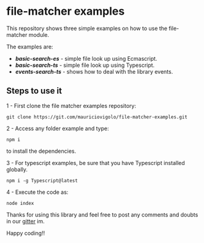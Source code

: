 # file-matcher examples

This repository shows three simple examples on how to use the file-matcher module.

The examples are:

* ***basic-search-es*** - simple file look up using Ecmascript.
* ***basic-search-ts*** - simple file look up using Typescript.
* ***events-search-ts*** - shows how to deal with the library events.


## Steps to use it 

1 - First clone the file matcher examples repository:

``` git clone https://git.com/mauriciovigolo/file-matcher-examples.git ``` 

2 - Access any folder example and type:

``` npm i ```

to install the dependencies.

3 - For typescript examples, be sure that you have Typescript installed globally.

``` npm i -g Typescript@latest ```

4 - Execute the code as:

``` node index ```

Thanks for using this library and feel free to post any comments and doubts in our [gitter](https://gitter.im/mauriciovigolo/file-matcher) im.

Happy coding!!